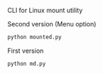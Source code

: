 CLI for Linux mount utility

Second version (Menu option)
```bash
python mounted.py
```
First version
```bash
python md.py
```

